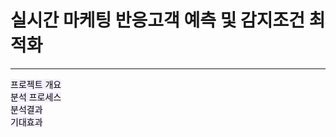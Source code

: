 # 실시간 마케팅 반응고객 예측 및 감지조건 최적화
----

<mark style='background-color: #f5f0ff'> 프로젝트 개요 </mark>  
<mark style='background-color: #f5f0ff'> 분석 프로세스 </mark>  
<mark style='background-color: #f5f0ff'> 분석결과 </mark>  
<mark style='background-color: #f5f0ff'> 기대효과 </mark>  
